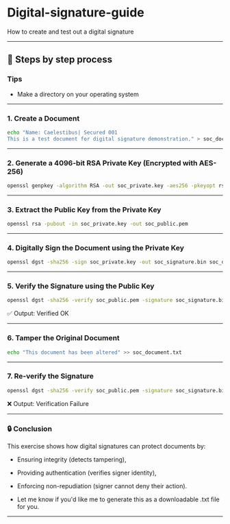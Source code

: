 # Digital-signature-guide

How to create and test out a digital signature

---

## 🚀 Steps by step process

### Tips

- Make a directory on your operating system

---

### 1. Create a Document

```bash
echo "Name: Caelestibus| Secured 001
This is a test document for digital signature demonstration." > soc_document.txt
```

---

### 2. Generate a 4096-bit RSA Private Key (Encrypted with AES-256)

```bash
openssl genpkey -algorithm RSA -out soc_private.key -aes256 -pkeyopt rsa_keygen_bits:4096
```

---

### 3. Extract the Public Key from the Private Key

```bash
openssl rsa -pubout -in soc_private.key -out soc_public.pem
```

---

### 4. Digitally Sign the Document using the Private Key

```bash
openssl dgst -sha256 -sign soc_private.key -out soc_signature.bin soc_document.txt
```

---

### 5. Verify the Signature using the Public Key

```bash
openssl dgst -sha256 -verify soc_public.pem -signature soc_signature.bin soc_document.txt
```

✅ Output: Verified OK

---


### 6. Tamper the Original Document

```bash
echo "This document has been altered" >> soc_document.txt
```

---

### 7. Re-verify the Signature

```bash
openssl dgst -sha256 -verify soc_public.pem -signature soc_signature.bin soc_document.txt
``` 

❌ Output: Verification Failure

---


### 🔒 Conclusion

This exercise shows how digital signatures can protect documents by:

- Ensuring integrity (detects tampering),

- Providing authentication (verifies signer identity),

- Enforcing non-repudiation (signer cannot deny their action).

- Let me know if you'd like me to generate this as a downloadable .txt file for you.

---
















